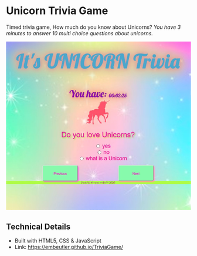 # Unicorn Trivia Game
Timed trivia game, How much do you know about Unicorns? 
*You have 3 minutes to answer 10 multi choice questions about unicorns.*

![picture](/assets/Images/unicorntrivia.jpg)

## Technical Details 
- Built with HTML5, CSS & JavaScript
- Link: https://embeutler.github.io/TriviaGame/ 
